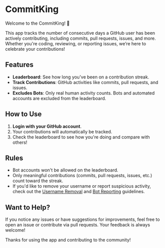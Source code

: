 # CommitKing

Welcome to the CommitKing! 🎉

This app tracks the number of consecutive days a GitHub user has been actively contributing, including commits, pull requests, issues, and more. Whether you're coding, reviewing, or reporting issues, we’re here to celebrate your contributions!

## Features

- **Leaderboard**: See how long you've been on a contribution streak.
- **Track Contributions**: GitHub activities like commits, pull requests, and issues.
- **Excludes Bots**: Only real human activity counts. Bots and automated accounts are excluded from the leaderboard.

## How to Use

1. **Login with your GitHub account**.
2. Your contributions will automatically be tracked.
3. Check the leaderboard to see how you're doing and compare with others!

## Rules

- Bot accounts won't be allowed on the leaderboard.
- Only meaningful contributions (commits, pull requests, issues, etc.) count toward the streak.
- If you'd like to remove your username or report suspicious activity, check out the [Username Removal](removal_request.md) and [Bot Reporting](report_bot_account.md) guidelines.

## Want to Help?

If you notice any issues or have suggestions for improvements, feel free to open an issue or contribute via pull requests. Your feedback is always welcome!

Thanks for using the app and contributing to the community! 